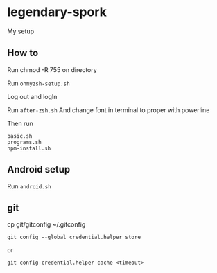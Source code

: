 # legendary-spork
My setup

## How to
Run chmod -R 755 on directory

Run `ohmyzsh-setup.sh`

Log out and logIn

Run `after-zsh.sh`
And change font in terminal to proper with powerline

Then run
```
basic.sh
programs.sh
npm-install.sh
```
## Android setup
Run `android.sh`
## git
cp git/gitconfig ~/.gitconfig

```
git config --global credential.helper store
```
or
```
git config credential.helper cache <timeout>
```